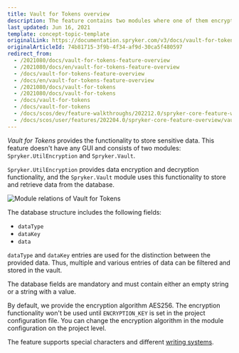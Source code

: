 ```yaml
---
title: Vault for Tokens overview
description: The feature contains two modules where one of them encrypts/decrypts data and the other one - stores and retrieves data from the database
last_updated: Jun 16, 2021
template: concept-topic-template
originalLink: https://documentation.spryker.com/v3/docs/vault-for-tokens-feature-overview
originalArticleId: 74b81715-3f9b-4f34-af9d-30ca5f480597
redirect_from:
  - /2021080/docs/vault-for-tokens-feature-overview
  - /2021080/docs/en/vault-for-tokens-feature-overview
  - /docs/vault-for-tokens-feature-overview
  - /docs/en/vault-for-tokens-feature-overview
  - /2021080/docs/vault-for-tokens
  - /2021080/docs/vault-for-tokens
  - /docs/vault-for-tokens
  - /docs/vault-for-tokens
  - /docs/scos/dev/feature-walkthroughs/202212.0/spryker-core-feature-walkthrough/vault-for-tokens-overview.html  
  - /docs/scos/user/features/202204.0/spryker-core-feature-overview/vault-for-tokens-overview.html
---
```


*Vault for Tokens* provides the functionality to store sensitive data. This feature doesn't have any GUI and consists of two modules: `Spryker.UtilEncryption` and `Spryker.Vault`.

`Spryker.UtilEncryption` provides data encryption and decryption functionality, and the `Spryker.Vault` module uses this functionality to store and retrieve data from the database.

![Module relations of Vault for Tokens](https://spryker.s3.eu-central-1.amazonaws.com/docs/Features/Workflow+&+Process+Management/Vault+for+Tokens/Vault+for+Tokens+Feature+Overview/module-relations-vault-for-tokens.png)

The database structure includes the following fields:

- `dataType`
- `dataKey`
- `data`

`dataType` and `dataKey` entries are used for the distinction between the provided data. Thus, multiple and various entries of data can be filtered and stored in the vault.

The database fields are mandatory and must contain either an empty string or a string with a value.

By default, we provide the encryption algorithm AES256. The encryption functionality won't be used until `ENCRYPTION_KEY` is set in the project configuration file. You can change the encryption algorithm in the module configuration on the project level.

The feature supports special characters and different [writing systems](https://en.wikipedia.org/wiki/Writing_system#Logographic_systems).

<!-- Last review date: Aug 06, 2019 by Oksana Karasyova-->

